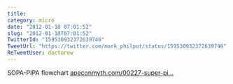 ```yaml
---
title: 
category: micro
date: "2012-01-18 07:01:52"
slug: "2012-01-18T07:01:52"
TwitterId: "159530932372639746"
TweetUrl: "https://twitter.com/mark_philpot/status/159530932372639746"
ReTweetUser: doctorow
---
```


<i class="fa fa-retweet" aria-hidden="true"></i> SOPA-PIPA flowchart
[apeconmyth.com/00227-super-pi…](http://www.apeconmyth.com/00227-super-pipa-sopa/)
